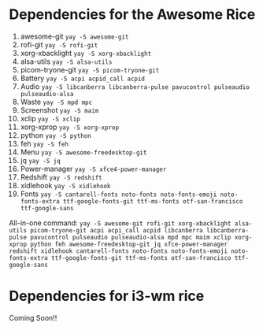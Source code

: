 # Dependencies for the Awesome Rice

1)  awesome-git	`yay -S awesome-git`
2)  rofi-git	`yay -S rofi-git`
3)  xorg-xbacklight	`yay -S xorg-xbacklight`
4)  alsa-utils	`yay -S alsa-utils`
5)  picom-tryone-git	`yay -S picom-tryone-git`
6)  Battery	`yay -S acpi acpid_call acpid`
7)  Audio `yay -S libcanberra libcanberra-pulse pavucontrol pulseaudio pulseaudio-alsa`
8)  Waste `yay -S mpd mpc`
9)  Screenshot `yay -S maim`
10) xclip	`yay -S xclip`
11) xorg-xprop `yay -S xorg-xprop`
12) python	`yay -S python`
13) feh	`yay -S feh`
14) Menu	`yay -S awesome-freedesktop-git`
15) jq	`yay -S jq`
16) Power-manager	`yay -S xfce4-power-manager`
17) Redshift	`yay -S redshift`
18) xidlehook	`yay -S xidlehook`
19) Fonts `yay -S cantarell-fonts noto-fonts noto-fonts-emoji noto-fonts-extra ttf-google-fonts-git ttf-ms-fonts otf-san-francisco ttf-google-sans`


All-in-one command:
`yay -S awesome-git rofi-git xorg-xbacklight alsa-utils picom-tryone-git acpi acpi_call acpid libcanberra libcanberra-pulse pavucontrol pulseaudio pulseaudio-alsa mpd mpc maim xclip xorg-xprop python feh awesome-freedesktop-git jq xfce-power-manager redshift xidlehook cantarell-fonts noto-fonts noto-fonts-emoji noto-fonts-extra ttf-google-fonts-git ttf-ms-fonts otf-san-francisco ttf-google-sans`


# Dependencies for i3-wm rice

Coming Soon!!